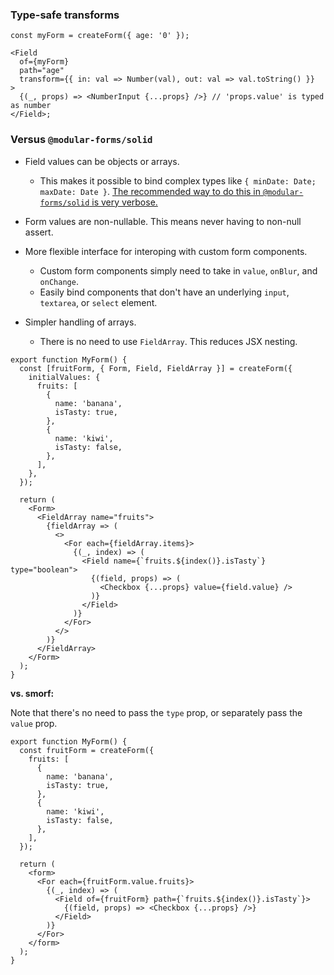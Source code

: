 ### Type-safe transforms

```tsx
const myForm = createForm({ age: '0' });

<Field
  of={myForm}
  path="age"
  transform={{ in: val => Number(val), out: val => val.toString() }}
>
  {(_, props) => <NumberInput {...props} />} // 'props.value' is typed as number
</Field>;
```

### Versus `@modular-forms/solid`

- Field values can be objects or arrays.

  - This makes it possible to bind complex types like `{ minDate: Date; maxDate: Date }`. [The recommended way to do this in `@modular-forms/solid` is very verbose.](https://github.com/fabian-hiller/modular-forms/issues/51#issuecomment-1596244780)

- Form values are non-nullable. This means never having to non-null assert.

- More flexible interface for interoping with custom form components.

  - Custom form components simply need to take in `value`, `onBlur`, and `onChange`.
  - Easily bind components that don't have an underlying `input`, `textarea`, or `select` element.

- Simpler handling of arrays.

  - There is no need to use `FieldArray`. This reduces JSX nesting.

```tsx
export function MyForm() {
  const [fruitForm, { Form, Field, FieldArray }] = createForm({
    initialValues: {
      fruits: [
        {
          name: 'banana',
          isTasty: true,
        },
        {
          name: 'kiwi',
          isTasty: false,
        },
      ],
    },
  });

  return (
    <Form>
      <FieldArray name="fruits">
        {fieldArray => (
          <>
            <For each={fieldArray.items}>
              {(_, index) => (
                <Field name={`fruits.${index()}.isTasty`} type="boolean">
                  {(field, props) => (
                    <Checkbox {...props} value={field.value} />
                  )}
                </Field>
              )}
            </For>
          </>
        )}
      </FieldArray>
    </Form>
  );
}
```

**vs. smorf:**

Note that there's no need to pass the `type` prop, or separately pass the
`value` prop.

```tsx
export function MyForm() {
  const fruitForm = createForm({
    fruits: [
      {
        name: 'banana',
        isTasty: true,
      },
      {
        name: 'kiwi',
        isTasty: false,
      },
    ],
  });

  return (
    <form>
      <For each={fruitForm.value.fruits}>
        {(_, index) => (
          <Field of={fruitForm} path={`fruits.${index()}.isTasty`}>
            {(field, props) => <Checkbox {...props} />}
          </Field>
        )}
      </For>
    </form>
  );
}
```
